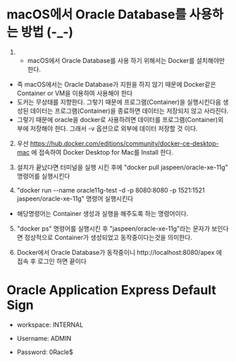 # macOS에서 Oracle Database를 사용하는 방법 (-_-)
 1. * macOS에서 Oracle Database를 사용 하기 위해서는 Docker를 설치해야만 한다. 
  * 즉 macOS에서는 Oracle Database가 지원을 하지 않기 때문에 Docker같은 Container or VM을 이용하여 사용해야 한다
  * 도커는 무상태를 지향한다. 그렇기 때문에 프로그램(Container)을 실행시킨다음 생성된 데이터는 프로그램(Container)을 종료하면 데이터는 저장되지 않고 사라진다. 
  * 그렇기 때문에 oracle을 docker로 사용하려면 데이터를 프로그램(Container)외부에 저장해야 한다. 그래서 -v 옵션으로 외부에 데이터 저장할 것 이다.

 2. 우선 https://hub.docker.com/editions/community/docker-ce-desktop-mac 에 접속하여 Docker Desktop for Mac를 Install 한다.

 3. 설치가 끝났다면 터미널을 실행 시킨 후에 "docker pull jaspeen/oracle-xe-11g" 명령어를 실행시킨다

 4. "docker run --name oracle11g-test -d -p 8080:8080 -p 1521:1521 jaspeen/oracle-xe-11g" 명령어 실행시킨다 
  * 해당명령어는 Container 생성과 실행을 해주도록 하는 명령어이다.

 5. "docker ps" 명령어를 실행시킨 후 "jaspeen/oracle-xe-11g"라는 문자가 보인다면 정상적으로 Container가 생성되었고 동작중이다는것을 의미한다.

 6. Docker에서 Oracle Database가 동작중이니 http://localhost:8080/apex 에 접속 후 로그인 하면 끝이다


# Oracle Application Express Default Sign
 - workspace: INTERNAL

 - Username: ADMIN

 - Password: 0Racle$